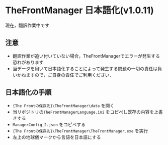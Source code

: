 # TheFrontManager 日本語化(v1.0.11)
現在，翻訳作業中です
## 注意
- 翻訳作業が追い付いていない場合，TheFrontManagerでエラーが発生する恐れがあります
- 当データを用いて日本語化することによって発生する問題の一切の責任は負いかねますので，ご自身の責任でご利用ください．

## 日本語化の手順
- `{The Frontの保存先}\TheFrontManager\data` を開く
- 当リポジトリの`TheFrontManagerLanguage.ini` をコピペし既存の内容を上書きする
- `ManagerConfig_2.json` をコピペする
- `{The Frontの保存先}\TheFrontManager\TheFrontManager.exe` を実行
- 左上の地球儀マークから言語を日本語にする
